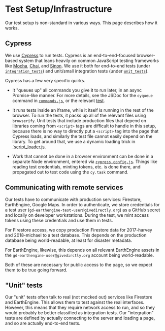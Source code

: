 # Test Setup/Infrastructure

Our test setup is non-standard in various ways. This page describes how it
works.

## Cypress

We use [Cypress](https://cypress.io) to run tests. Cypress is an
end-to-end-focused browser-based system that leans heavily on common JavaScript
testing frameworks like [Mocha](https://mochajs.org/),
[Chai](https://www.chaijs.com/), and [Sinon](https://sinonjs.org/). We use it
both for end-to-end tests (under
[`integration_tests`](./integration/integration_tests)) and unit/small
integration tests (under [`unit_tests`](./integration/unit_tests)).

Cypress has a few very specific quirks.

*   It "queues up" all commands you give it to run later, in an async
    Promise-like manner. For more details, see the JSDoc for the `cyqueue`
    command in [`commands.js`](./support/commands.js), or the relevant
    [test](./integration/unit_tests/cyqueue_test.js).

*   It runs tests inside an iframe, while it itself is running in the rest of
    the browser. To run the tests, it packs up all of the relevant files using
    `browserify`. Unit tests that include production files that depend on
    libraries coming from `<script>` tags are difficult to handle in this setup,
    because there is no way to directly put a `<script>` tag into the page that
    Cypress loads, and similarly the test file cannot easily depend on the
    library. To get around that, we use a dynamic loading trick in
    [`script_loader.js](./support/script_loader.js).

*   Work that cannot be done in a browser environment can be done in a separate
    Node environment, entered via [`cypress.config.js`](../cypress.config.js).
    Things like reading test credentials, minting tokens, etc. is done there,
    and propagated out to test code using the `cy.task` command.

## Communicating with remote services

Our tests have to communicate with production services: Firestore, EarthEngine,
Google Maps. In order to authenticate, we store credentials for a test user
(`gd-earthengine-test-user@givedirectly.org`) as a GitHub secret and locally on
developer workstations. During the test, we mint access tokens using these
credentials and use them in tests.

For Firestore access, we copy production Firestore data for 2017-harvey and
2018-michael to a test database. This depends on the production database being
world-readable, at least for disaster metadata.

For EarthEngine, likewise, this depends on all relevant EarthEngine assets in
the `gd-earthengine-user@givedirctly.org` account being world-readable.

Both of these are necessary for public access to the page, so we expect them to
be true going forward.

## "Unit" tests

Our "unit" tests often talk to real (not mocked out) services like Firestore and
EarthEngine. This allows them to test against the real interfaces. However, this
means that they require network access to run, and so they would probably be
better classified as integration tests. Our "integration" tests are defined by
actually connecting to the server and loading a page, and so are actually
end-to-end tests.
